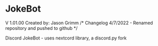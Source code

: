 # JokeBot
V 1.01.00
Created by: Jason Grimm
/* 
Changelog
4/7/2022 - Renamed repository and pushed to github
*/

Discord JokeBot - uses nextcord library, a discord.py fork
